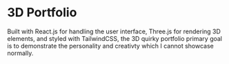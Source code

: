 # 3D Portfolio

Built with React.js for handling the user interface, Three.js for rendering 3D elements, and styled with TailwindCSS, the 3D quirky portfolio primary goal is to demonstrate the personality and creativty which I cannot showcase normally.
